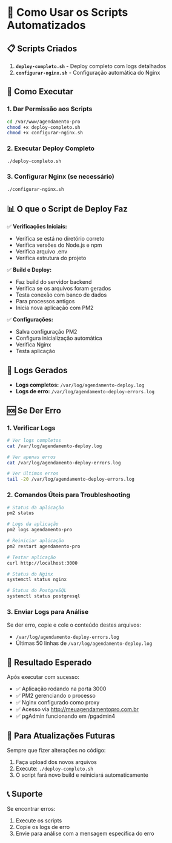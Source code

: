 # 🚀 Como Usar os Scripts Automatizados

## 📋 Scripts Criados

1. **`deploy-completo.sh`** - Deploy completo com logs detalhados
2. **`configurar-nginx.sh`** - Configuração automática do Nginx

## 🔧 Como Executar

### 1. Dar Permissão aos Scripts
```bash
cd /var/www/agendamento-pro
chmod +x deploy-completo.sh
chmod +x configurar-nginx.sh
```

### 2. Executar Deploy Completo
```bash
./deploy-completo.sh
```

### 3. Configurar Nginx (se necessário)
```bash
./configurar-nginx.sh
```

## 📊 O que o Script de Deploy Faz

✅ **Verificações Iniciais:**
- Verifica se está no diretório correto
- Verifica versões do Node.js e npm
- Verifica arquivo .env
- Verifica estrutura do projeto

✅ **Build e Deploy:**
- Faz build do servidor backend
- Verifica se os arquivos foram gerados
- Testa conexão com banco de dados
- Para processos antigos
- Inicia nova aplicação com PM2

✅ **Configurações:**
- Salva configuração PM2
- Configura inicialização automática
- Verifica Nginx
- Testa aplicação

## 📝 Logs Gerados

- **Logs completos:** `/var/log/agendamento-deploy.log`
- **Logs de erro:** `/var/log/agendamento-deploy-errors.log`

## 🆘 Se Der Erro

### 1. Verificar Logs
```bash
# Ver logs completos
cat /var/log/agendamento-deploy.log

# Ver apenas erros
cat /var/log/agendamento-deploy-errors.log

# Ver últimos erros
tail -20 /var/log/agendamento-deploy-errors.log
```

### 2. Comandos Úteis para Troubleshooting
```bash
# Status da aplicação
pm2 status

# Logs da aplicação
pm2 logs agendamento-pro

# Reiniciar aplicação
pm2 restart agendamento-pro

# Testar aplicação
curl http://localhost:3000

# Status do Nginx
systemctl status nginx

# Status do PostgreSQL
systemctl status postgresql
```

### 3. Enviar Logs para Análise
Se der erro, copie e cole o conteúdo destes arquivos:
- `/var/log/agendamento-deploy-errors.log`
- Últimas 50 linhas de `/var/log/agendamento-deploy.log`

## 🎯 Resultado Esperado

Após executar com sucesso:
- ✅ Aplicação rodando na porta 3000
- ✅ PM2 gerenciando o processo
- ✅ Nginx configurado como proxy
- ✅ Acesso via http://meuagendamentopro.com.br
- ✅ pgAdmin funcionando em /pgadmin4

## 🔄 Para Atualizações Futuras

Sempre que fizer alterações no código:
1. Faça upload dos novos arquivos
2. Execute: `./deploy-completo.sh`
3. O script fará novo build e reiniciará automaticamente

## 📞 Suporte

Se encontrar erros:
1. Execute os scripts
2. Copie os logs de erro
3. Envie para análise com a mensagem específica do erro 